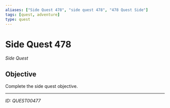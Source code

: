```yaml
---
aliases: ["Side Quest 478", "side quest 478", "478 Quest Side"]
tags: [quest, adventure]
type: quest
---
```


# Side Quest 478

*Side Quest*

## Objective
Complete the side quest objective.

---
*ID: QUEST00477*
